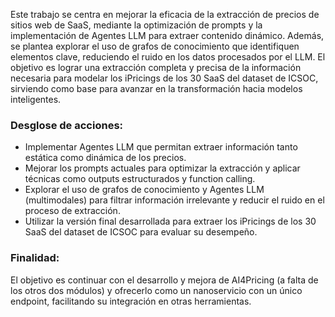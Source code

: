 Este trabajo se centra en mejorar la eficacia de la extracción de precios de sitios web de SaaS, mediante la optimización de prompts y la implementación de Agentes LLM para extraer contenido dinámico. Además, se plantea explorar el uso de grafos de conocimiento que identifiquen elementos clave, reduciendo el ruido en los datos procesados por el LLM. El objetivo es lograr una extracción completa y precisa de la información necesaria para modelar los iPricings de los 30 SaaS del dataset de ICSOC, sirviendo como base para avanzar en la transformación hacia modelos inteligentes.

### Desglose de acciones: 

- Implementar Agentes LLM que permitan extraer información tanto estática como dinámica de los precios.
- Mejorar los prompts actuales para optimizar la extracción y aplicar técnicas como outputs estructurados y function calling.
- Explorar el uso de grafos de conocimiento y Agentes LLM (multimodales) para filtrar información irrelevante y reducir el ruido en el proceso de extracción.
- Utilizar la versión final desarrollada para extraer los iPricings de los 30 SaaS del dataset de ICSOC para evaluar su desempeño.

### Finalidad: 

El objetivo es continuar con el desarrollo y mejora de AI4Pricing (a falta de los otros dos módulos) y ofrecerlo como un nanoservicio con un único endpoint, facilitando su integración en otras herramientas.
